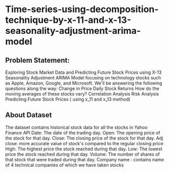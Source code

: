 # Time-series-using-decomposition-technique-by-x-11-and-x-13-seasonality-adjustment-arima-model

## Problem Statement:
Exploring Stock Market Data and Predicting Future Stock Prices using X-13 Seasonality Adjustment ARIMA Model focusing on technology stocks such as Apple, Amazon, Google, and Microsoft.
We'll be answering the following questions along the way: 
Change in Price
Daily Stock Returns
How do the moving averages of these stocks vary?
Correlation Analysis
Risk Analysis
Predicting Future Stock Prices ( using x_11 and x_13 method)
## About Dataset
The dataset contains historical stock data for all the stocks in Yahoo Finance API
Date: The date of the trading day.
Open: The opening price of the stock for that day.
Close: The closing price of the stock for that day.
Adj close: more accurate value of stock's compared to the regular closing price
High: The highest price the stock reached during that day.
Low: The lowest price the stock reached during that day.
Volume: The number of shares of that stock that were traded during that day.
Company name : contains name of 4 technical companies of which we have taken stocks 

